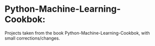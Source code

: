 # Python-Machine-Learning-Cookbok:

Projects taken from the book Python-Machine-Learning-Cookbok, with small corrections/changes.
